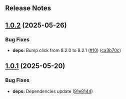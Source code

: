 Release Notes
---

## [1.0.2](https://github.com/inlyse/inlyse-python/compare/1.0.1...1.0.2) (2025-05-26)


### Bug Fixes

* **deps:** Bump click from 8.2.0 to 8.2.1 ([#10](https://github.com/inlyse/inlyse-python/issues/10)) ([ca3b70c](https://github.com/inlyse/inlyse-python/commit/ca3b70c9ecc75eea77fc708e76f6d3c6c4087249))

## [1.0.1](https://github.com/inlyse/inlyse-python/compare/1.0.0...1.0.1) (2025-05-20)


### Bug Fixes

* **deps:** Dependencies update ([91e8144](https://github.com/inlyse/inlyse-python/commit/91e81448d68a6a61f30b972f82164792316b2ce3))
